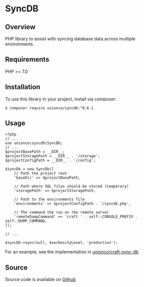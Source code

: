 # SyncDB

## Overview

PHP library to assist with syncing database data across multiple environments.

## Requirements

PHP >= 7.0

## Installation

To use this library in your project, install via composer:
```
$ composer require unionco/syncdb:^0.6.1
```

## Usage

```
<?php
// ...
use unionco\syncdb\SyncDb;
// ...
$projectBasePath = __DIR__;
$projectStoragePath = __DIR__ . '/storage';
$projectConfigPath = __DIR__ . '/config';

$syncDb = new SyncDb([
    // Path the project root
    'baseDir' => $projectBasePath,
    
    // Path where SQL files should be stored (temporary)
    'storagePath' => $projectStoragePath,
    
    // Path to the environments file
    'environments' => $projectConfigPath . '/syncdb.php',
    
    // The command the run on the remote server
    'remoteDumpCommand' => 'craft ' . self::CONSOLE_PREFIX . self::DUMP_COMMAND,
]);

// ...

$syncDb->sync(null, $verbosityLevel, 'production');

```

For an example, see the implementation in [unionco/craft-sync-db](/craft-sync-db/)

## Source

Source code is available on [Github](https://github.com/unionco/syncdb)